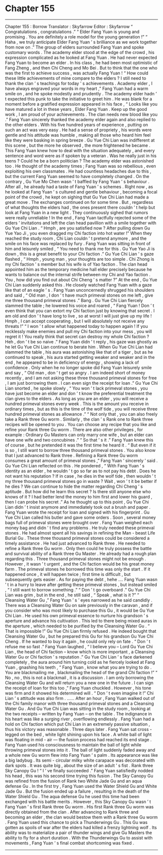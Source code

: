 
# Chapter 155


---

Chapter 155 : Borrow
Translator :
Skyfarrow
Editor :
Skyfarrow
“ Congratulations , congratulations .”
“ Elder Fang Yuan is young and promising . You are definitely a role model for the young generation !”
“ Haha , we truly anticipate Elder Fang Yuan ’ s brilliance as we work together from now on .”
The group of elders surrounded Fang Yuan and spoke customary words .
The academy elder stood at the edge of the crowd , his expression complicated as he looked at Fang Yuan .
He had never expected Fang Yuan to become an elder . In his class , he had been most optimistic of Fang Zheng , and then Chi Cheng and Mo Bei .
But to think that the one who was the first to achieve success , was actually Fang Yuan !
“ How could these little achievements of mine compare to the elders ? I still need to thank the clan ’ s teachings for today ’ s achievements . Academy elder , I have always engraved your words in my heart ,” Fang Yuan had a warm smile on , and he spoke modestly and prudently .
The academy elder hadn ’ t expected this punk to take the initiative to greet him .
He was blank for a moment before a gratified expression appeared in his face , “ Looks like you have matured a lot in these years , Elder Fang Yuan . Keep up the good work , I am proud of your achievements . The clan needs new blood like you .”
Fang Yuan sincerely thanked the academy elder again and also replied to the other elders .
With his five hundred years of experience , putting on such an act was very easy .
He had a sense of propriety , his words were gentle and his attitude was humble , making all those who heard him feel like they were basking in spring breeze .
Gu Yue Chi Lian was indifferent at this scene , but the more he observed , the more frightened he became . This Fang Yuan knew how to deal with the situation adequately , and every sentence and word were as if spoken by a veteran . Was he really just in his teens ? Could he be a born politician ?
The academy elder was astonished too . He thought of the academy times ; Fang Yuan was so rebellious , even exploiting his own classmates . He had countless headaches due to this , but the current Fang Yuan seemed to have completely changed .
On the contrary , Gu Yue Mo Chen wasn ’ t baffled by Fang Yuan ’ s behaviour . After all , he already had a taste of Fang Yuan ’ s schemes .
Right now , as he looked at Fang Yuan ’ s cultured and gentle behaviour , becoming a focal point of the crowd , he kept on sighing that Gu Yue Chi Lian had made a great move .
The exchanges continued on for some time . But , regardless of what thoughts the elders had , the ones present there couldn ’ t help but look at Fang Yuan in a new light . They continuously sighed that rumors were really unreliable !
In the end , Fang Yuan tactfully rejected some of the elders ’ invitations and left the clan head pavillion with a smile together with Gu Yue Chi Lian .
“ Hmph , are you satisfied now ? After pulling down Gu Yue Yao Ji , you even dragged my Chi faction into hot water !” When they reached the study room , Chi Lian couldn ’ t pretend anymore , and the smile on his face was replaced by fury .
Fang Yuan was sitting in front of him and leisurely smiled , “ You need to thank me for this . Gu Yue Yao Ji is down , this is a great benefit to your Chi faction .”
Gu Yue Chi Lian ’ s gaze flashed , “ Hmph , young man , your thoughts are too simple . Chi Zhong is my Chi faction ’ s member but his wife is of Yao faction . The clan head appointed him as the temporary medicine hall elder precisely because he wants to balance out the internal strife between my Chi and Yao faction . You , how did you find out about Chi Cheng ’ s matter ?”
At the end , Gu Yue Chi Lian suddenly asked this .
He closely watched Fang Yuan with a gaze like that of an eagle ’ s .
Fang Yuan unconcernedly shrugged his shoulders and said , “ Old man , I don ’ t have much primeval stones on me left , give me three thousand primeval stones .”
Bang .
Gu Yue Chi Lian fiercely slammed the table ; he lowered his voice and roared , “ Fang Yuan ! Don ’ t even think that you can extort my Chi faction just by knowing that secret . I am old and don ’ t have long to live , so at worst I will just give up my life ! Hmph , I can accept cooperating , but I will absolutely not receive any threats !”
“ I won ’ t allow what happened today to happen again ! If you recklessly make enemies and pull my Chi faction into your mess , you will regret it ! You really think that secret can destroy my whole Chi faction ? Heh , don ’ t be so naive .”
Fang Yuan didn ’ t reply , his gaze was ghostly as he let Gu Yue Chi Lian continue to berate him .
When Gu Yue Chi Lian had slammed the table , his aura was astonishing like that of a tiger , but as he continued to speak , his aura started getting weaker and weaker and in the end , he appeared to be in deficiency of energy , showing a lack of confidence .
Only when he no longer spoke did Fang Yuan leisurely smile and say , “ Old man , don ’ t get so angry . I am indeed short of money recently , and I am not asking these three thousand primeval stones for free , I am just borrowing them . I can even sign the receipt for loan .”
Gu Yue Chi Lian snorted , he spoke slowly , “ You won ’ t lack primeval stones , you have just become an elder and don ’ t know the preferential treatment the clan gives to the elders . As long as you are an elder , you will receive a hundred primeval stones every week . This is the amount you receive in ordinary times , but as this is the time of the wolf tide , you will receive three hundred primeval stones as allowance .”
“ Not only that , you can also freely take a Rank three Gu worm . Similarly , the clan ’ s Rank one to Rank three recipes will be opened to you . You can choose any recipe that you like and refine your Rank three Gu worm . There are also other privileges , for example : Ordinary Gu Masters can only marry one wife , but an elder can have one wife and two concubines .”
“ So that ’ s it .” Fang Yuan knew this of course , but he pretended it was the first time he heard it .
“ But even if it is so , I still want to borrow three thousand primeval stones . You also know that I just advanced to Rank three . Refining a Rank three Gu worm consumes a great amount of primeval stones ,” Fang Yuan ‘ sincerely ’ said .
Gu Yue Chi Lian reflected on this .
He pondered , “ With Fang Yuan ’ s identity as an elder , he wouldn ’ t go so far as to not pay his debt . Does he not want his reputation ? If in case , he dies in the wolf tide , then wouldn ’ t my three thousand primeval stones go in waste ? Wait , won ’ t it be better if he dies ? We can continue to hide the matter regarding Chi Cheng ’ s aptitude . But how did he learn this secret ? Is there still anyone else who knows of it ? I had better lend the money to him first and lower his guard , then I can probe his secret .”
As he thought up to this point , Gu Yue Chi Lian didn ’ t insist anymore and immediately took out a brush and paper .
Fang Yuan wrote the receipt for loan and signed with his fingerprint .
Gu Yue Chi Lian called his butler and gave some orders . Soon , several money bags full of primeval stones were brought over .
Fang Yuan weighed each money bag and didn ’ t find any problems .
He truly needed these primeval stones .
He had almost spent all his savings in refining the Man - beast Life Burial Gu . These three thousand primeval stones could be considered a timely assistance .
He had just advanced to Rank three . He needed to refine a Rank three Gu worm . Only then could he truly possess the battle and survival ability of a Rank three Gu Master .
He already had a rough plan regarding this . Three thousand primeval stones might not be enough . However , it wasn ’ t urgent , and the Chi faction would be his great money farm .
The primeval stones he borrowed this time was only the start . If it happened once , it will happen twice ; first time is difficult , but subsequently gets easier .
As for paying the debt , hehe ….
Fang Yuan wasn ’ t in a hurry to leave after getting these primeval stones , but instead smiled , “ I still want to borrow something .”
“ Don ’ t go overboard .” Gu Yue Chi Lian was grim , but in the end , he still said , “ Speak , what is it ?”
“ Cleansing Water Gu ,” Fang Yuan ’ s ’ eyes narrowed as he said candidly .
There was a Cleansing Water Gu on sale previously in the caravan , and if you consider who was most likely to purchase this Gu , it would be Gu Yue Chi Lian .
He used his own primeval essence to nurture his grandson ’ s aperture and advance his cultivation . This led to there being mixed auras in the aperture , which needed to be purified by the Cleansing Water Gu .
“ That is impossible !” Gu Yue Chi Lian firmly refused .
He indeed bought that Cleansing Water Gu , but he prepared this Gu for his grandson Gu Yue Chi Cheng . If he wanted to buy it again , he could only rely on fate .
“ Don ’ t refuse me so fast .” Fang Yuan laughed , “ I believe you – Lord Gu Yue Chi Lian , the head of Chi faction – know which is more important , a Cleansing Water Gu or Chi faction ’ s reputation .”
Gu Yue Chi Lian ’ s face darkened completely , the aura around him turning cold as he fiercely looked at Fang Yuan , gnashing his teeth , “ Fang Yuan , know what you are trying to do . You are blackmailing me , blackmailing the head of the grand Chi faction !”
“ No , no , this is not a blackmail , it is a discussion . I am only borrowing the Cleansing Water Gu and will return you a new one in the future . I can sign the receipt of loan for this too ,” Fang Yuan chuckled . However , his tone was firm and it showed his determined will .
“ Don ’ t even imagine it !” Chi Lian ’ s attitude was also firm .
……
After an hour , Fang Yuan walked out of the Chi family manor with three thousand primeval stones and a Cleansing Water Gu .
And Gu Yue Chi Lian was sitting in the study room , looking at the two receipts – written by Fang Yuan – on the table . The indignance in his heart was like a surging river , overflowing endlessly .
Fang Yuan had a hold on Chi faction which put Chi Lian in an extremely passive situation , thus his victory was reasonable .
Three days later .
Fang Yuan sat cross - legged on the bed , white light shining upon his face .
A white ball of light was floating in mid - air — the fusion process had reached its end stage .
Fang Yuan used his consciousness to maintain the ball of light while throwing primeval stones into it .
The ball of light suddenly faded away and a whole new Gu worm flew into Fang Yuan ’ s palm .
Its appearance was like a big ladybug . Its semi - circular milky white carapace was decorated with dark spots .
It was quite big , about the size of an adult ’ s fist .
Rank three Sky Canopy Gu !
“ I ’ ve finally succeeded .” Fang Yuan satisfiedly nodded his head , this was his second time trying this fusion .
The Sky Canopy Gu was refined from the fusion of Rank two White Jade Gu and an aqua defense Gu .
In the first try , Fang Yuan used the Water Shield Gu and White Jade Gu . But the fusion ended up a failure , resulting in the death of the Water Shield Gu .
The aqua defense Gu he used this time had been exchanged with his battle merits .
However , this Sky Canopy Gu wasn ’ t Fang Yuan ’ s first Rank three Gu worm . His first Rank three Gu worm was directly obtained from the clan .
After advancing to Rank three and becoming an elder , the clan would bestow them with a Rank three Gu worm .
Fang Yuan used this chance to pick a Thunderwings Gu .
This Gu was gotten as spoils of war after the elders had killed a frenzy lightning wolf . Its ability was to materialize a pair of thunder wings and give Gu Masters the ability to fly for a short duration .
With the Thunderwings Gu to assist with movements , Fang Yuan ’ s final combat shortcoming was fixed .

---

